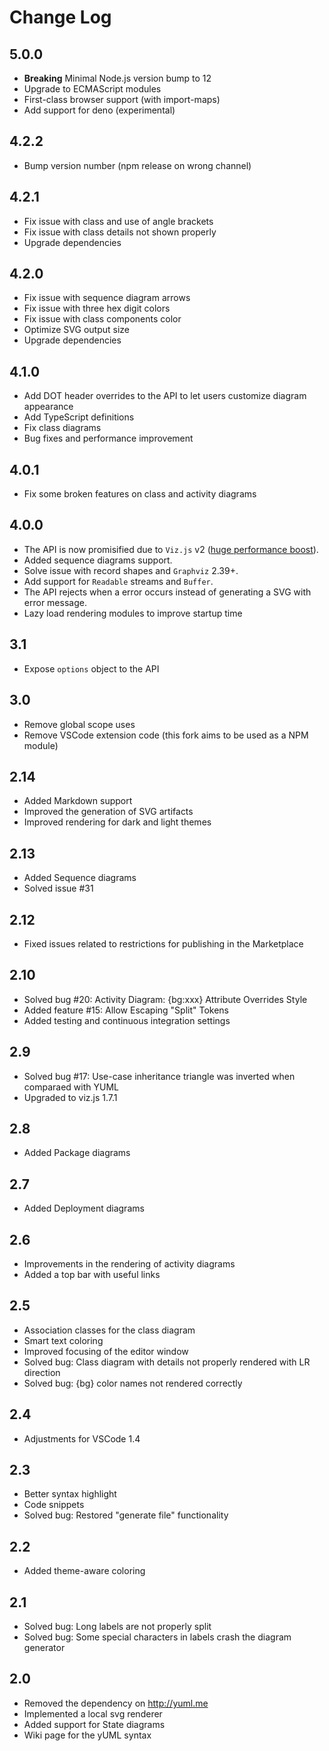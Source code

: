 # Change Log

## 5.0.0

- **Breaking** Minimal Node.js version bump to 12
- Upgrade to ECMAScript modules
- First-class browser support (with import-maps)
- Add support for deno (experimental)

## 4.2.2

- Bump version number (npm release on wrong channel)

## 4.2.1

- Fix issue with class and use of angle brackets
- Fix issue with class details not shown properly
- Upgrade dependencies

## 4.2.0

- Fix issue with sequence diagram arrows
- Fix issue with three hex digit colors
- Fix issue with class components color
- Optimize SVG output size
- Upgrade dependencies

## 4.1.0

- Add DOT header overrides to the API to let users customize diagram appearance
- Add TypeScript definitions
- Fix class diagrams
- Bug fixes and performance improvement

## 4.0.1

- Fix some broken features on class and activity diagrams

## 4.0.0

- The API is now promisified due to `Viz.js` v2
  ([huge performance boost](https://github.com/mdaines/viz.js/issues/120#issuecomment-389281407)).
- Added sequence diagrams support.
- Solve issue with record shapes and `Graphviz` 2.39+.
- Add support for `Readable` streams and `Buffer`.
- The API rejects when a error occurs instead of generating a SVG with error
  message.
- Lazy load rendering modules to improve startup time

## 3.1

- Expose `options` object to the API

## 3.0

- Remove global scope uses
- Remove VSCode extension code (this fork aims to be used as a NPM module)

## 2.14

- Added Markdown support
- Improved the generation of SVG artifacts
- Improved rendering for dark and light themes

## 2.13

- Added Sequence diagrams
- Solved issue #31

## 2.12

- Fixed issues related to restrictions for publishing in the Marketplace

## 2.10

- Solved bug #20: Activity Diagram: {bg:xxx} Attribute Overrides Style
- Added feature #15: Allow Escaping "Split" Tokens
- Added testing and continuous integration settings

## 2.9

- Solved bug #17: Use-case inheritance triangle was inverted when comparaed with
  YUML
- Upgraded to viz.js 1.7.1

## 2.8

- Added Package diagrams

## 2.7

- Added Deployment diagrams

## 2.6

- Improvements in the rendering of activity diagrams
- Added a top bar with useful links

## 2.5

- Association classes for the class diagram
- Smart text coloring
- Improved focusing of the editor window
- Solved bug: Class diagram with details not properly rendered with LR direction
- Solved bug: {bg} color names not rendered correctly

## 2.4

- Adjustments for VSCode 1.4

## 2.3

- Better syntax highlight
- Code snippets
- Solved bug: Restored "generate file" functionality

## 2.2

- Added theme-aware coloring

## 2.1

- Solved bug: Long labels are not properly split
- Solved bug: Some special characters in labels crash the diagram generator

## 2.0

- Removed the dependency on http://yuml.me
- Implemented a local svg renderer
- Added support for State diagrams
- Wiki page for the yUML syntax

